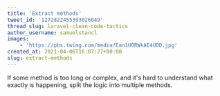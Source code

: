 ```yaml
---
title: 'Extract methods'
tweet_id: '1272822455393026049'
thread_slug: laravel-clean-code-tactics
author_username: samuelstancl
images:
    - 'https://pbs.twimg.com/media/Ean1UORWkAE4UDD.jpg'
created_at: 2021-04-06T16:07:27+00:00
slug: extract-methods
---
```


If some method is too long or complex, and it's hard to understand what exactly is happening, split the logic into multiple methods.